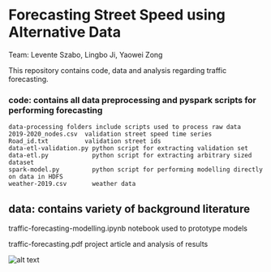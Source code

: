 # Forecasting Street Speed using Alternative Data

Team: Levente Szabo, Lingbo Ji, Yaowei Zong


This repository contains code, data and analysis regarding traffic forecasting. 

### code: contains all data preprocessing and pyspark scripts for performing forecasting
    data-processing folders include scripts used to process raw data
    2019-2020_nodes.csv  validation street speed time series
    Road_id.txt          validation street ids
    data-etl-validation.py python script for extracting validation set
    data-etl.py            python script for extracting arbitrary sized dataset
    spark-model.py         python script for performing modelling directly on data in HDFS
    weather-2019.csv       weather data 


## data: contains variety of background literature


traffic-forecasting-modelling.ipynb   notebook used to prototype models 

traffic-forecasting.pdf               project article and analysis of results


![alt text](https://github.com/ls5122/TrafficForecasting/blob/main/traffic-forecasting-1.png)
